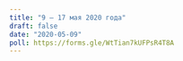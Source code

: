 ```yaml
---
title: "9 — 17 мая 2020 года"
draft: false
date: "2020-05-09"
poll: https://forms.gle/WtTian7kUFPsR4T8A
---
```

